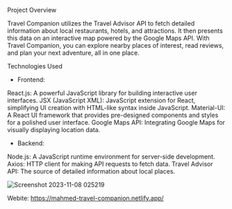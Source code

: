 Project Overview

Travel Companion utilizes the Travel Advisor API to fetch detailed information about local restaurants, hotels, and attractions. It then presents this data on an interactive map powered by the Google Maps API. With Travel Companion, you can explore nearby places of interest, read reviews, and plan your next adventure, all in one place.

Technologies Used
 - Frontend:

React.js: A powerful JavaScript library for building interactive user interfaces.
JSX (JavaScript XML): JavaScript extension for React, simplifying UI creation with HTML-like syntax inside JavaScript.
Material-UI: A React UI framework that provides pre-designed components and styles for a polished user interface.
Google Maps API: Integrating Google Maps for visually displaying location data.
 - Backend:

Node.js: A JavaScript runtime environment for server-side development.
Axios: HTTP client for making API requests to fetch data.
Travel Advisor API: The source of detailed information about local places.


![Screenshot 2023-11-08 025219](https://github.com/MoustAhmed/TravelCompanion/assets/121663630/10e08648-8bda-4e32-9db0-bbf84697063c)

Webite: https://mahmed-travel-companion.netlify.app/

